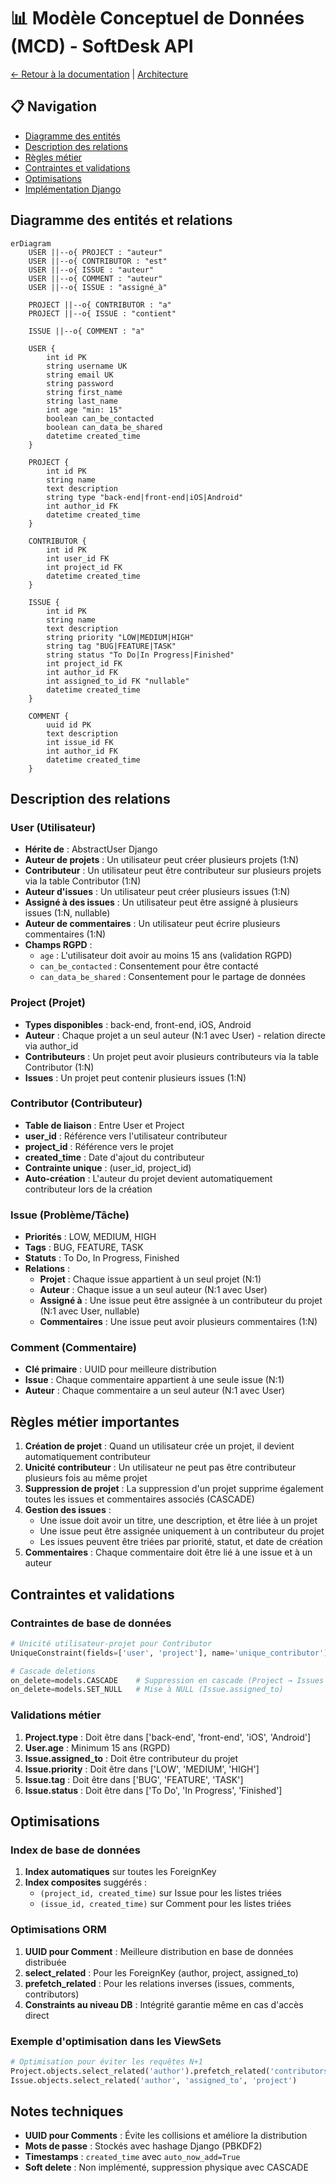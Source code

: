 # 📊 Modèle Conceptuel de Données (MCD) - SoftDesk API

[← Retour à la documentation](../README.md) | [Architecture](./architecture.md)

## 📋 Navigation
- [Diagramme des entités](#diagramme-des-entités-et-relations)
- [Description des relations](#description-des-relations)
- [Règles métier](#règles-métier-importantes)
- [Contraintes et validations](#contraintes-et-validations)
- [Optimisations](#optimisations)
- [Implémentation Django](../guides/django/django-guide.md#les-modèles-django-orm)

## Diagramme des entités et relations

```mermaid
erDiagram
    USER ||--o{ PROJECT : "auteur"
    USER ||--o{ CONTRIBUTOR : "est"
    USER ||--o{ ISSUE : "auteur"
    USER ||--o{ COMMENT : "auteur"
    USER ||--o{ ISSUE : "assigné_à"
    
    PROJECT ||--o{ CONTRIBUTOR : "a"
    PROJECT ||--o{ ISSUE : "contient"
    
    ISSUE ||--o{ COMMENT : "a"
    
    USER {
        int id PK
        string username UK
        string email UK
        string password
        string first_name
        string last_name
        int age "min: 15"
        boolean can_be_contacted
        boolean can_data_be_shared
        datetime created_time
    }
    
    PROJECT {
        int id PK
        string name
        text description
        string type "back-end|front-end|iOS|Android"
        int author_id FK
        datetime created_time
    }
    
    CONTRIBUTOR {
        int id PK
        int user_id FK
        int project_id FK
        datetime created_time
    }
    
    ISSUE {
        int id PK
        string name
        text description
        string priority "LOW|MEDIUM|HIGH"
        string tag "BUG|FEATURE|TASK"
        string status "To Do|In Progress|Finished"
        int project_id FK
        int author_id FK
        int assigned_to_id FK "nullable"
        datetime created_time
    }
    
    COMMENT {
        uuid id PK
        text description
        int issue_id FK
        int author_id FK
        datetime created_time
    }
```

## Description des relations

### User (Utilisateur)
- **Hérite de** : AbstractUser Django
- **Auteur de projets** : Un utilisateur peut créer plusieurs projets (1:N)
- **Contributeur** : Un utilisateur peut être contributeur sur plusieurs projets via la table Contributor (1:N)
- **Auteur d'issues** : Un utilisateur peut créer plusieurs issues (1:N)
- **Assigné à des issues** : Un utilisateur peut être assigné à plusieurs issues (1:N, nullable)
- **Auteur de commentaires** : Un utilisateur peut écrire plusieurs commentaires (1:N)
- **Champs RGPD** :
  - `age` : L'utilisateur doit avoir au moins 15 ans (validation RGPD)
  - `can_be_contacted` : Consentement pour être contacté
  - `can_data_be_shared` : Consentement pour le partage de données

### Project (Projet)
- **Types disponibles** : back-end, front-end, iOS, Android
- **Auteur** : Chaque projet a un seul auteur (N:1 avec User) - relation directe via author_id
- **Contributeurs** : Un projet peut avoir plusieurs contributeurs via la table Contributor (1:N)
- **Issues** : Un projet peut contenir plusieurs issues (1:N)

### Contributor (Contributeur)
- **Table de liaison** : Entre User et Project
- **user_id** : Référence vers l'utilisateur contributeur
- **project_id** : Référence vers le projet
- **created_time** : Date d'ajout du contributeur
- **Contrainte unique** : (user_id, project_id)
- **Auto-création** : L'auteur du projet devient automatiquement contributeur lors de la création

### Issue (Problème/Tâche)
- **Priorités** : LOW, MEDIUM, HIGH
- **Tags** : BUG, FEATURE, TASK
- **Statuts** : To Do, In Progress, Finished
- **Relations** :
  - **Projet** : Chaque issue appartient à un seul projet (N:1)
  - **Auteur** : Chaque issue a un seul auteur (N:1 avec User)
  - **Assigné à** : Une issue peut être assignée à un contributeur du projet (N:1 avec User, nullable)
  - **Commentaires** : Une issue peut avoir plusieurs commentaires (1:N)

### Comment (Commentaire)
- **Clé primaire** : UUID pour meilleure distribution
- **Issue** : Chaque commentaire appartient à une seule issue (N:1)
- **Auteur** : Chaque commentaire a un seul auteur (N:1 avec User)

## Règles métier importantes

1. **Création de projet** : Quand un utilisateur crée un projet, il devient automatiquement contributeur
2. **Unicité contributeur** : Un utilisateur ne peut pas être contributeur plusieurs fois au même projet
3. **Suppression de projet** : La suppression d'un projet supprime également toutes les issues et commentaires associés (CASCADE)
4. **Gestion des issues** :
   - Une issue doit avoir un titre, une description, et être liée à un projet
   - Une issue peut être assignée uniquement à un contributeur du projet
   - Les issues peuvent être triées par priorité, statut, et date de création
5. **Commentaires** : Chaque commentaire doit être lié à une issue et à un auteur

## Contraintes et validations

### Contraintes de base de données
```python
# Unicité utilisateur-projet pour Contributor
UniqueConstraint(fields=['user', 'project'], name='unique_contributor')

# Cascade deletions
on_delete=models.CASCADE    # Suppression en cascade (Project → Issues → Comments)
on_delete=models.SET_NULL   # Mise à NULL (Issue.assigned_to)
```

### Validations métier
1. **Project.type** : Doit être dans ['back-end', 'front-end', 'iOS', 'Android']
2. **User.age** : Minimum 15 ans (RGPD)
3. **Issue.assigned_to** : Doit être contributeur du projet
4. **Issue.priority** : Doit être dans ['LOW', 'MEDIUM', 'HIGH']
5. **Issue.tag** : Doit être dans ['BUG', 'FEATURE', 'TASK']
6. **Issue.status** : Doit être dans ['To Do', 'In Progress', 'Finished']

## Optimisations

### Index de base de données
1. **Index automatiques** sur toutes les ForeignKey
2. **Index composites** suggérés :
   - `(project_id, created_time)` sur Issue pour les listes triées
   - `(issue_id, created_time)` sur Comment pour les listes triées

### Optimisations ORM
1. **UUID pour Comment** : Meilleure distribution en base de données distribuée
2. **select_related** : Pour les ForeignKey (author, project, assigned_to)
3. **prefetch_related** : Pour les relations inverses (issues, comments, contributors)
4. **Constraints au niveau DB** : Intégrité garantie même en cas d'accès direct

### Exemple d'optimisation dans les ViewSets
```python
# Optimisation pour éviter les requêtes N+1
Project.objects.select_related('author').prefetch_related('contributors__user')
Issue.objects.select_related('author', 'assigned_to', 'project')
```

## Notes techniques

- **UUID pour Comments** : Évite les collisions et améliore la distribution
- **Mots de passe** : Stockés avec hashage Django (PBKDF2)
- **Timestamps** : `created_time` avec `auto_now_add=True`
- **Soft delete** : Non implémenté, suppression physique avec CASCADE
